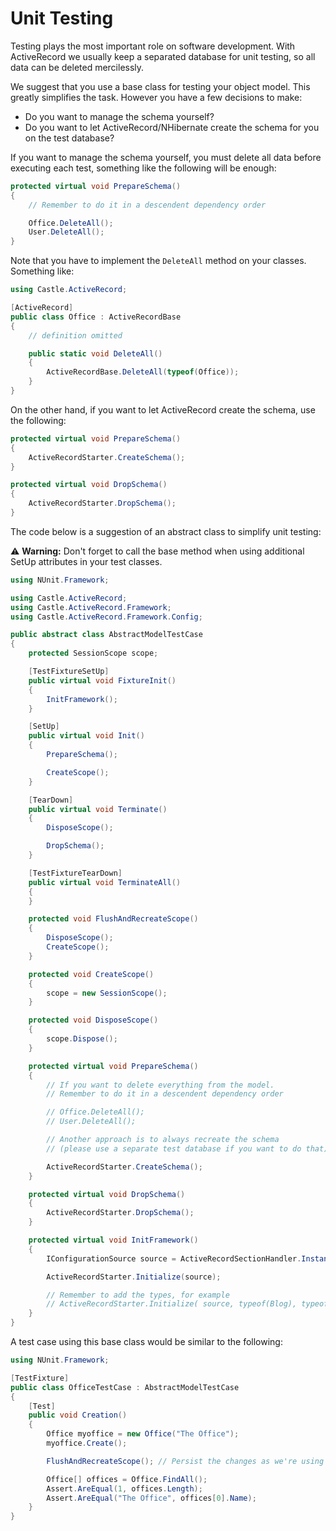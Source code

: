 # Unit Testing

Testing plays the most important role on software development. With ActiveRecord we usually keep a separated database for unit testing, so all data can be deleted mercilessly.

We suggest that you use a base class for testing your object model. This greatly simplifies the task. However you have a few decisions to make:

* Do you want to manage the schema yourself?
* Do you want to let ActiveRecord/NHibernate create the schema for you on the test database?

If you want to manage the schema yourself, you must delete all data before executing each test, something like the following will be enough:

```csharp
protected virtual void PrepareSchema()
{
    // Remember to do it in a descendent dependency order

    Office.DeleteAll();
    User.DeleteAll();
}
```

Note that you have to implement the `DeleteAll` method on your classes. Something like:

```csharp
using Castle.ActiveRecord;

[ActiveRecord]
public class Office : ActiveRecordBase
{
    // definition omitted

    public static void DeleteAll()
    {
        ActiveRecordBase.DeleteAll(typeof(Office));
    }
}
```

On the other hand, if you want to let ActiveRecord create the schema, use the following:

```csharp
protected virtual void PrepareSchema()
{
    ActiveRecordStarter.CreateSchema();
}

protected virtual void DropSchema()
{
    ActiveRecordStarter.DropSchema();
}
```

The code below is a suggestion of an abstract class to simplify unit testing:

:warning: **Warning:** Don't forget to call the base method when using additional SetUp attributes in your test classes.

```csharp
using NUnit.Framework;

using Castle.ActiveRecord;
using Castle.ActiveRecord.Framework;
using Castle.ActiveRecord.Framework.Config;

public abstract class AbstractModelTestCase
{
    protected SessionScope scope;

    [TestFixtureSetUp]
    public virtual void FixtureInit()
    {
        InitFramework();
    }

    [SetUp]
    public virtual void Init()
    {
        PrepareSchema();

        CreateScope();
    }

    [TearDown]
    public virtual void Terminate()
    {
        DisposeScope();

        DropSchema();
    }

    [TestFixtureTearDown]
    public virtual void TerminateAll()
    {
    }

    protected void FlushAndRecreateScope()
    {
        DisposeScope();
        CreateScope();
    }

    protected void CreateScope()
    {
        scope = new SessionScope();
    }

    protected void DisposeScope()
    {
        scope.Dispose();
    }

    protected virtual void PrepareSchema()
    {
        // If you want to delete everything from the model.
        // Remember to do it in a descendent dependency order

        // Office.DeleteAll();
        // User.DeleteAll();

        // Another approach is to always recreate the schema
        // (please use a separate test database if you want to do that)

        ActiveRecordStarter.CreateSchema();
    }

    protected virtual void DropSchema()
    {
        ActiveRecordStarter.DropSchema();
    }

    protected virtual void InitFramework()
    {
        IConfigurationSource source = ActiveRecordSectionHandler.Instance;

        ActiveRecordStarter.Initialize(source);

        // Remember to add the types, for example
        // ActiveRecordStarter.Initialize( source, typeof(Blog), typeof(Post) );
    }
}
```

A test case using this base class would be similar to the following:

```csharp
using NUnit.Framework;

[TestFixture]
public class OfficeTestCase : AbstractModelTestCase
{
    [Test]
    public void Creation()
    {
        Office myoffice = new Office("The Office");
        myoffice.Create();

        FlushAndRecreateScope(); // Persist the changes as we're using scopes

        Office[] offices = Office.FindAll();
        Assert.AreEqual(1, offices.Length);
        Assert.AreEqual("The Office", offices[0].Name);
    }
}
```